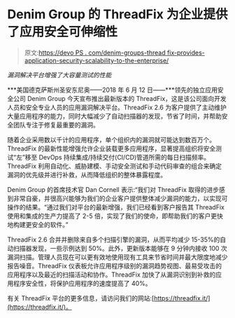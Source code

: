 # Denim Group 的 ThreadFix 为企业提供了应用安全可伸缩性

> 原文:[https://devo PS . com/denim-groups-thread fix-provides-application-security-scalability-to-the-enterprise/](https://devops.com/denim-groups-threadfix-provides-application-security-scalability-to-the-enterprise/)

*漏洞解决平台增强了大容量测试的性能*

***美国德克萨斯州圣安东尼奥——2018 年 6 月 12 日——***领先的独立应用安全公司 Denim Group 今天宣布推出最新版本的 ThreadFix，这是该公司面向开发人员和安全专业人员的应用漏洞解决平台。ThreadFix 2.6 为客户提供了主动维护大量应用程序的能力，同时大幅减少了自动扫描器的发现，节省了时间，并帮助安全团队专注于修复最重要的漏洞。

随着企业采用数以千计的应用程序，单个组织内的漏洞就可能达到数百万个。ThreadFix 的最新性能增强允许企业装载更多应用程序，显著提高组织将安全测试“左”移至 DevOps 持续集成/持续交付(CI/CD)管道所需的每日扫描频率。ThreadFix 利用自动化、威胁建模、手动安全测试和手动代码审查的组合来确定漏洞的优先级并进行补救，从而降低组织的整体暴露程度。

Denim Group 的首席技术官 Dan Cornell 表示:“我们对 ThreadFix 取得的进步感到非常自豪，并很高兴能够为我们的企业客户提供整体减少漏洞的能力，以实现可操作的结果。“通过我们对平台的最新增强，我们已经看到客户报告其 ThreadFix 使用和集成的生产力提高了 2-5 倍，实现了我们的使命，即帮助我们的客户更快地构建更安全的软件。”

ThreadFix 2.6 合并并删除来自多个扫描引擎的漏洞，从而平均减少 15-35%的自动扫描器发现，一些示例达到 50%。此外，更新版本能够在 9 分钟内接收 100 次漏洞扫描。管理人员现在可以更有效地使用现有工具来节省时间并最大限度地减少报告噪音。ThreadFix 仪表板允许应用程序级别的漏洞趋势视图、最易受攻击的应用程序以及最近的扫描活动和协作。ThreadFix 加快了从漏洞识别到补救的应用程序安全性，将保护应用程序的速度提高了 40%。

有关 ThreadFix 平台的更多信息，请访问我们的网站:[https://threadfix.it/](https://threadfix.it/)。